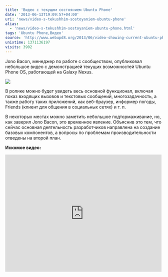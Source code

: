 ```yaml
---
title: 'Видео с текущим состоянием Ubuntu Phone'
date: '2013-06-13T19:09:57+04:00'
uri: 'news/video-s-tekushhim-sostoyaniem-ubuntu-phone'
alias: 
  - 'news/video-s-tekushhim-sostoyaniem-ubuntu-phone.html'
tags: 'Ubuntu Phone,Видео'
source: 'http://www.webupd8.org/2013/06/video-showing-current-ubuntu-phone-state.html'
unixtime: 1371136197
visits: 3902
---
```

Jono Bacon, менеджер по работе с сообществом, опубликовал небольшое видео с демонстрацией текущих возможностей Ubuntu Phone OS, работающей на Galaxy Nexus.

[![](img/2013/06/13/19-00/ubuntu-phone-9032557909-o.jpg)](img/2013/06/13/19-00/ubuntu-phone-9032557909-o.jpg)

В ролике можно будет увидеть весь основной функционал, включая показ входящих вызовов и текстовых сообщений, многозадачность, а также работу таких приложений, как веб-браузер, информер погоды, Friends (клиент для общения в социальных сетях) и т. п.

В некоторых местах можно заметить небольшое подтормаживание, но, как заверил Jono Bacon, это временное явление. Объяснив это тем, что сейчас основная деятельность разработчиков направлена на создание базовых компонентов, а вопросы по проблемам производительности отведены на второй план.

**Искомое видео:**

 <iframe src="https://www.youtube.com/embed/Q566IGyVB0o" frameborder="0" width="500" height="375"></iframe>
